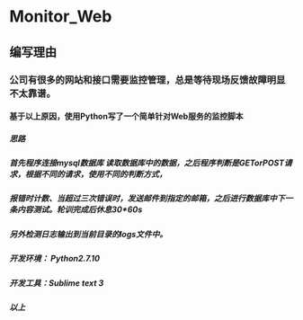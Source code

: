 # Monitor_Web
## 编写理由
### 公司有很多的网站和接口需要监控管理，总是等待现场反馈故障明显不太靠谱。
#### 基于以上原因，使用Python写了一个简单针对Web服务的监控脚本
##### 思路
##### 首先程序连接mysql数据库 读取数据库中的数据，之后程序判断是GETorPOST请求，根据不同的请求，使用不同的判断方式，
##### 报错时计数、当超过三次错误时，发送邮件到指定的邮箱，之后进行数据库中下一条内容测试。轮训完成后休息30*60s
##### 另外检测日志输出到当前目录的logs文件中。

##### 开发环境： Python2.7.10
##### 开发工具：Sublime text 3
##### 以上
